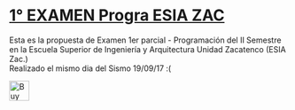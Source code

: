 [1° EXAMEN Progra ESIA ZAC](https://github.com/NuxeUX/Examen-1-Programacion-en-VB---ESIA-ZAC.)
======
Esta es la propuesta de Examen 1er parcial - Programación del II Semestre en la Escuela Superior de Ingeniería y Arquitectura  Unidad Zacatenco (ESIA Zac.)   
Realizado el mismo dia del Sismo 19/09/17 :(

<a href='https://cdn.fbsbx.com/v/t59.2708-21/21535933_1479880232109058_2322366796373426176_n.rar/examen.rar?oh=01159fbef548a7ddc9838f5206194127&oe=59CB85C4&dl=1' target='_blank'><img height='36' style='border:0px;height:36px;' src='http://1.bp.blogspot.com/-5mgZNsI1n2I/WciBSkcY0FI/AAAAAAAABBM/zxxkwmWEMu4jKufxyaIpZ3giRQWeqwz5gCK4BGAYYCw/s1600/kofi2.png' border='0' alt='Buy Me' /></a>
